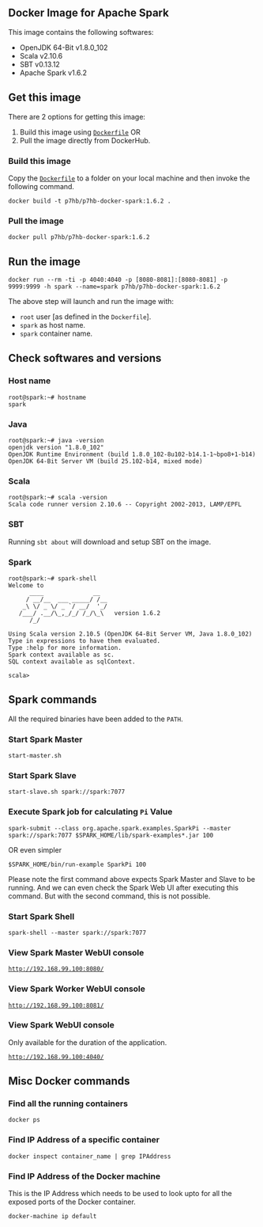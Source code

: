 ## Docker Image for Apache Spark
This image contains the following softwares:

* OpenJDK 64-Bit v1.8.0_102
* Scala v2.10.6
* SBT v0.13.12
* Apache Spark v1.6.2 

## Get this image
There are 2 options for getting this image:

1. Build this image using [`Dockerfile`](Dockerfile) OR
2. Pull the image directly from DockerHub.

### Build this image
Copy the [`Dockerfile`](Dockerfile) to a folder on your local machine and then invoke the following command.

    docker build -t p7hb/p7hb-docker-spark:1.6.2 .

### Pull the image

    docker pull p7hb/p7hb-docker-spark:1.6.2


## Run the image

    docker run --rm -ti -p 4040:4040 -p [8080-8081]:[8080-8081] -p 9999:9999 -h spark --name=spark p7hb/p7hb-docker-spark:1.6.2


The above step will launch and run the image with:

 * `root` user [as defined in the `Dockerfile`].
 * `spark` as host name.
 * `spark` container name.

## Check softwares and versions

### Host name

    root@spark:~# hostname
    spark

### Java

    root@spark:~# java -version
    openjdk version "1.8.0_102"
    OpenJDK Runtime Environment (build 1.8.0_102-8u102-b14.1-1~bpo8+1-b14)
    OpenJDK 64-Bit Server VM (build 25.102-b14, mixed mode)

### Scala

    root@spark:~# scala -version
    Scala code runner version 2.10.6 -- Copyright 2002-2013, LAMP/EPFL

### SBT

Running `sbt about` will download and setup SBT on the image.

### Spark

```
root@spark:~# spark-shell
Welcome to
      ____              __
     / __/__  ___ _____/ /__
    _\ \/ _ \/ _ `/ __/  '_/
   /___/ .__/\_,_/_/ /_/\_\   version 1.6.2
      /_/

Using Scala version 2.10.5 (OpenJDK 64-Bit Server VM, Java 1.8.0_102)
Type in expressions to have them evaluated.
Type :help for more information.
Spark context available as sc.
SQL context available as sqlContext.

scala>
```

## Spark commands
All the required binaries have been added to the `PATH`.

### Start Spark Master

    start-master.sh

### Start Spark Slave

    start-slave.sh spark://spark:7077

### Execute Spark job for calculating `Pi` Value

    spark-submit --class org.apache.spark.examples.SparkPi --master spark://spark:7077 $SPARK_HOME/lib/spark-examples*.jar 100

OR even simpler

    $SPARK_HOME/bin/run-example SparkPi 100

Please note the first command above expects Spark Master and Slave to be running. And we can even check the Spark Web UI after executing this command. But with the second command, this is not possible.

### Start Spark Shell

    spark-shell --master spark://spark:7077

### View Spark Master WebUI console

[`http://192.168.99.100:8080/`](http://192.168.99.100:8080/)

### View Spark Worker WebUI console

[`http://192.168.99.100:8081/`](http://192.168.99.100:8081/)

### View Spark WebUI console
Only available for the duration of the application.

[`http://192.168.99.100:4040/`](http://192.168.99.100:4040/)

## Misc Docker commands

### Find all the running containers

    docker ps

### Find IP Address of a specific container

    docker inspect container_name | grep IPAddress

### Find IP Address of the Docker machine
This is the IP Address which needs to be used to look upto for all the exposed ports of the Docker container.

    docker-machine ip default